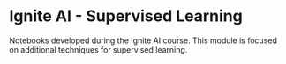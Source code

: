 # Ignite AI - Supervised Learning

Notebooks developed during the Ignite AI course. This module is focused on additional techniques for supervised learning.
